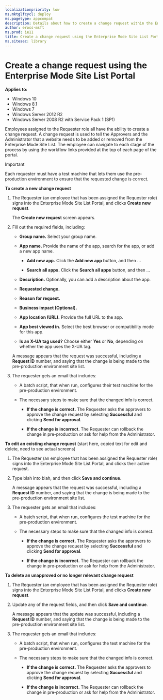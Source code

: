 ```yaml
---
localizationpriority: low
ms.mktglfcycl: deploy
ms.pagetype: appcompat
description: Details about how to create a change request within the Enterprise Mode Site List Portal.
author: eross-msft
ms.prod: ie11
title: Create a change request using the Enterprise Mode Site List Portal (Internet Explorer 11 for IT Pros)
ms.sitesec: library
---
```


# Create a change request using the Enterprise Mode Site List Portal

**Applies to:**

-   Windows 10
-   Windows 8.1
-   Windows 7
-   Windows Server 2012 R2
-   Windows Server 2008 R2 with Service Pack 1 (SP1)

Employees assigned to the Requester role all have the ability to create a change request. A change request is used to tell the Approvers and the Administrator that a website needs to be added or removed from the Enterprise Mode Site List. The employee can navigate to each stage of the process by using the workflow links provided at the top of each page of the portal.

>[!Important]
>Each requester must have a test machine that lets them use the pre-production environment to ensure that the requested change is correct. 

**To create a new change request**
1. The Requester (an employee that has been assigned the Requester role) signs into the Enterprise Mode Site List Portal, and clicks **Create new request**.

   The **Create new request** screen appears.

2. Fill out the required fields, including:

    - **Group name.** Select your group name.
    
    - **App name.** Provide the name of the app, search for the app, or add a new app name.

        - **Add new app.** Click the **Add new app** button, and then ...

        - **Search all apps.** Click the **Search all apps** button, and then ...

    - **Description.** Optionally, you can add a description about the app.

    - **Requested change.** 

    - **Reason for request.**

    - **Business impact (Optional).**

    - **App location (URL).** Provide the full URL to the app.

    - **App best viewed in.** Select the best browser or compatibility mode for this app.
 
    - **Is an X-UA tag used?** Choose either **Yes** or **No**, depending on whether the app uses the X-UA tag.

    A message appears that the request was successful, including a **Request ID** number, and saying that the change is being made to the pre-production environment site list.

3. The requester gets an email that includes:

    - A batch script, that when run, configures their test machine for the pre-production environment.
    
    - The necessary steps to make sure that the changed info is correct. 

        - **If the change is correct.** The Requester asks the approvers to approve the change request by selecting **Successful** and clicking **Send for approval**. 
        
        - **If the change is incorrect.** The Requester can rollback the change in pre-production or ask for help from the Administrator.


**To edit an existing change request** (start here, copied text for edit and delete, need to see actual screens)
1. The Requester (an employee that has been assigned the Requester role) signs into the Enterprise Mode Site List Portal, and clicks their active request.

2. Type blah into blah, and then click **Save and continue**.

    A message appears that the request was successful, including a **Request ID** number, and saying that the change is being made to the pre-production environment site list.

3. The requester gets an email that includes:

    - A batch script, that when run, configures the test machine for the pre-production environment.
    
    - The necessary steps to make sure that the changed info is correct. 

        - **If the change is correct.** The Requester asks the approvers to approve the change request by selecting **Successful** and clicking **Send for approval**. 
        
        - **If the change is incorrect.** The Requester can rollback the change in pre-production or ask for help from the Administrator.


**To delete an unapproved or no longer relevant change request**
1. The Requester (an employee that has been assigned the Requester role) signs into the Enterprise Mode Site List Portal, and clicks **Create new request**.

2. Update any of the request fields, and then click **Save and continue**.

    A message appears that the update was successful, including a **Request ID** number, and saying that the change is being made to the pre-production environment site list.

3. The requester gets an email that includes:

    - A batch script, that when run, configures the test machine for the pre-production environment.
    
    - The necessary steps to make sure that the changed info is correct. 

        - **If the change is correct.** The Requester asks the approvers to approve the change request by selecting **Successful** and clicking **Send for approval**. 
        
        - **If the change is incorrect.** The Requester can rollback the change in pre-production or ask for help from the Administrator.

